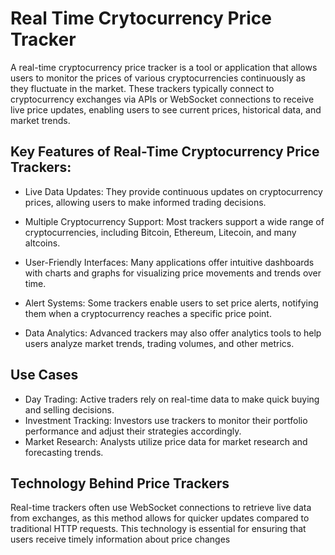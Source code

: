 # Real Time Crytocurrency Price Tracker

A real-time cryptocurrency price tracker is a tool or application that allows users to monitor the prices of various cryptocurrencies continuously as they fluctuate in the market. These trackers typically connect to cryptocurrency exchanges via APIs or WebSocket connections to receive live price updates, enabling users to see current prices, historical data, and market trends.

## Key Features of Real-Time Cryptocurrency Price Trackers:
- Live Data Updates: They provide continuous updates on cryptocurrency prices, allowing users to make informed trading decisions.

- Multiple Cryptocurrency Support: Most trackers support a wide range of cryptocurrencies, including Bitcoin, Ethereum, Litecoin, and many altcoins.

- User-Friendly Interfaces: Many applications offer intuitive dashboards with charts and graphs for visualizing price movements and trends over time.

- Alert Systems: Some trackers enable users to set price alerts, notifying them when a cryptocurrency reaches a specific price point.

- Data Analytics: Advanced trackers may also offer analytics tools to help users analyze market trends, trading volumes, and other metrics.

## Use Cases
- Day Trading: Active traders rely on real-time data to make quick buying and selling decisions.
- Investment Tracking: Investors use trackers to monitor their portfolio performance and adjust their strategies accordingly.
- Market Research: Analysts utilize price data for market research and forecasting trends.

## Technology Behind Price Trackers
Real-time trackers often use WebSocket connections to retrieve live data from exchanges, as this method allows for quicker updates compared to traditional HTTP requests. This technology is essential for ensuring that users receive timely information about price changes
